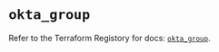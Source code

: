 # `okta_group`

Refer to the Terraform Registory for docs: [`okta_group`](https://registry.terraform.io/providers/okta/okta/4.2.0/docs/resources/group).
